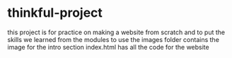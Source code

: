# thinkful-project
this project is for practice on making a website from scratch
and to put the skills we learned from the modules to use
the images folder contains the image for the intro section
index.html has all the code for the website
